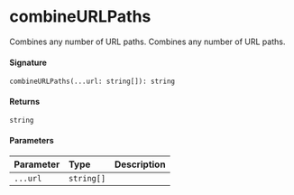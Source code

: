 # combineURLPaths

Combines any number of URL paths. 
Combines any number of URL paths.

#### Signature
`combineURLPaths(...url: string[]): string`

#### Returns
`string`


#### Parameters


| Parameter	   | Type    | Description |
|:-------------|:---------------|:------------|
| `...url`    | `string[]` |  |

